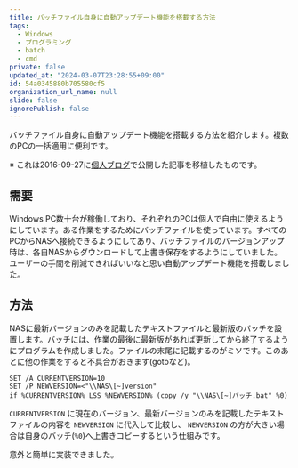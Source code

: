 ```yaml
---
title: バッチファイル自身に自動アップデート機能を搭載する方法
tags:
  - Windows
  - プログラミング
  - batch
  - cmd
private: false
updated_at: "2024-03-07T23:28:55+09:00"
id: 54a0345880b705580cf5
organization_url_name: null
slide: false
ignorePublish: false
---
```


バッチファイル自身に自動アップデート機能を搭載する方法を紹介します。複数のPCの一括適用に便利です。

※ これは2016-09-27に[個人ブログ](https://bicstone.me)で公開した記事を移植したものです。

## 需要

Windows PC数十台が稼働しており、それぞれのPCは個人で自由に使えるようにしています。ある作業をするためにバッチファイルを使っています。すべてのPCからNASへ接続できるようにしてあり、バッチファイルのバージョンアップ時は、各自NASからダウンロードして上書き保存をするようにしていました。ユーザーの手間を削減できればいいなと思い自動アップデート機能を搭載しました。

## 方法

NASに最新バージョンのみを記載したテキストファイルと最新版のバッチを設置します。バッチには、作業の最後に最新版があれば更新してから終了するようにプログラムを作成しました。ファイルの末尾に記載するのがミソです。このあとに他の作業をすると不具合がおきます(gotoなど)。

```shell
SET /A CURRENTVERSION=10
SET /P NEWVERSION=<"\\NAS\[~]version"
if %CURRENTVERSION% LSS %NEWVERSION% (copy /y "\\NAS\[~]バッチ.bat" %0)
```

`CURRENTVERSION` に現在のバージョン、最新バージョンのみを記載したテキストファイルの内容を `NEWVERSION` に代入して比較し、 `NEWVERSION` の方が大きい場合は自身のバッチ(`%0`)へ上書きコピーするという仕組みです。

意外と簡単に実装できました。
